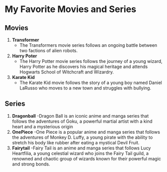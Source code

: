 # My Favorite Movies and Series
## Movies   
1. **Transformer**
   - The Transformers movie series follows an ongoing battle between two factions of alien robots.
2. **Harry Poter**
   - The Harry Potter movie series follows the journey of a young wizard, Harry Potter as he discovers his magical heritage and attends Hogwarts School of Witchcraft and Wizardry.
3. **Karate Kid**
   - The Karate Kid movie follows the story of a young boy named Daniel LaRusso who moves to a new town and struggles with bullying.
## Series
1. **Dragonball**
   -Dragon Ball is an iconic anime and manga series that follows the adventures of Goku, a powerful martial artist with a kind heart and a mysterious origin
3. **OnePiece**
   -One Piece is a popular anime and manga series that follows the adventures of Monkey D. Luffy, a young pirate with the ability to stretch his body like rubber after eating a mystical Devil Fruit.
5. **Fairytail**
   -Fairy Tail is an anime and manga series that follows Lucy Heartfilia, a young celestial wizard who joins the Fairy Tail guild, a renowned and chaotic group of wizards known for their powerful magic and strong bonds. 
